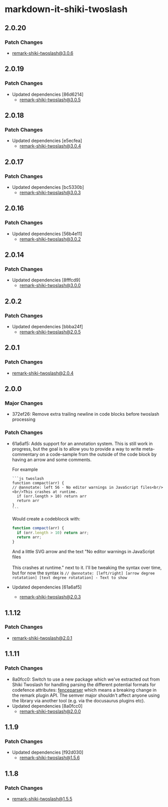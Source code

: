 # markdown-it-shiki-twoslash

## 2.0.20

### Patch Changes

- remark-shiki-twoslash@3.0.6

## 2.0.19

### Patch Changes

- Updated dependencies [86d6214]
  - remark-shiki-twoslash@3.0.5

## 2.0.18

### Patch Changes

- Updated dependencies [e5ecfea]
  - remark-shiki-twoslash@3.0.4

## 2.0.17

### Patch Changes

- Updated dependencies [bc5330b]
  - remark-shiki-twoslash@3.0.3

## 2.0.16

### Patch Changes

- Updated dependencies [56b4e11]
  - remark-shiki-twoslash@3.0.2

## 2.0.14

### Patch Changes

- Updated dependencies [8fffcd9]
  - remark-shiki-twoslash@3.0.0

## 2.0.2

### Patch Changes

- Updated dependencies [bbba24f]
  - remark-shiki-twoslash@2.0.5

## 2.0.1

### Patch Changes

- remark-shiki-twoslash@2.0.4

## 2.0.0

### Major Changes

- 372ef26: Remove extra trailing newline in code blocks before twoslash processing

### Patch Changes

- 61a6af5: Adds support for an annotation system. This is still work in progress, but the goal is to allow you to provide a way to write meta-commentary on a code-sample from the outside of the code block by having an arrow and some comments.

  For example

  ````
  ```js twoslash
  function compact(arr) {
  // @annotate: left 56 - No editor warnings in JavaScript files<br/><br/>This crashes at runtime.
    if (orr.length > 10) return arr
    return arr
  }
  ```
  ````

  Would create a codeblocck with:

  ```js
  function compact(arr) {
    if (orr.length > 10) return arr;
    return arr;
  }
  ```

  And a little SVG arrow and the text "No editor warnings in JavaScript files<br/><br/>This crashes at runtime." next to it.
  I'll be tweaking the syntax over time, but for now the syntax is `// @annotate: [left/right] [arrow degree rotatation] [text degree rotatation] - Text to show`

- Updated dependencies [61a6af5]
  - remark-shiki-twoslash@2.0.3

## 1.1.12

### Patch Changes

- remark-shiki-twoslash@2.0.1

## 1.1.11

### Patch Changes

- 8a0fcc0: Switch to use a new package which we've extracted out from Shiki Twoslash for handling parsing the different potential formats for codefence attributes: [fenceparser](https://www.npmjs.com/package/fenceparser) which means a breaking change in the remark plugin API. The semver major shouldn't affect anyone using the library via another tool (e.g. via the docusaurus plugins etc).
- Updated dependencies [8a0fcc0]
  - remark-shiki-twoslash@2.0.0

## 1.1.9

### Patch Changes

- Updated dependencies [f92d030]
  - remark-shiki-twoslash@1.5.6

## 1.1.8

### Patch Changes

- remark-shiki-twoslash@1.5.5
